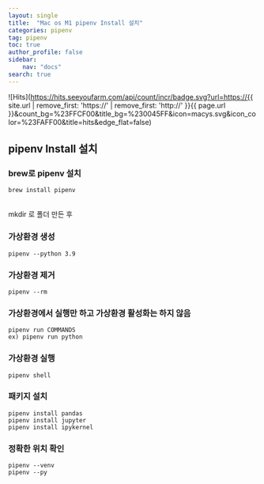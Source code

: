 ```yaml
---
layout: single
title:  "Mac os M1 pipenv Install 설치"
categories: pipenv
tag: pipenv
toc: true
author_profile: false
sidebar:
    nav: "docs"
search: true
---
```


![Hits](https://hits.seeyoufarm.com/api/count/incr/badge.svg?url=https://{{ site.url | remove_first: 'https://' | remove_first: 'http://' }}{{ page.url }}&count_bg=%23FFCF00&title_bg=%230045FF&icon=macys.svg&icon_color=%23FAFF00&title=hits&edge_flat=false)

## pipenv Install 설치  

### brew로 pipenv 설치  
```
brew install pipenv
```  
<br />
mkdir 로 폴더 만든 후  

### 가상환경 생성  
```
pipenv --python 3.9 
```  

### 가상환경 제거  
```
pipenv --rm 
```  

### 가상환경에서 실행만 하고 가상환경 활성화는 하지 않음  
```
pipenv run COMMANDS
ex) pipenv run python
```  

### 가상환경 실행  
```
pipenv shell
```  

### 패키지 설치  
```
pipenv install pandas
pipenv install jupyter
pipenv install ipykernel
```  

### 정확한 위치 확인  
```
pipenv --venv
pipenv --py
```  